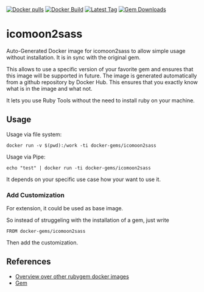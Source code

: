 [![Docker pulls](https://img.shields.io/docker/pulls/rubygem/icomoon2sass.svg)](https://hub.docker.com/r/rubygem/icomoon2sass/)
[![Docker Build](https://img.shields.io/docker/automated/rubygem/icomoon2sass.svg)](https://hub.docker.com/r/rubygem/icomoon2sass/)
[![Latest Tag](https://img.shields.io/github/tag/docker-rubygem/icomoon2sass.svg)](https://hub.docker.com/r/rubygem/icomoon2sass/)
[![Gem Downloads](https://img.shields.io/gem/dt/icomoon2sass.svg)](https://rubygems.org/gems/icomoon2sass/)
# icomoon2sass

Auto-Generated Docker image for icomoon2sass to allow simple usage without installation.
It is in sync with the original gem.

This allows to use a specific version of your favorite gem and ensures that this image will be supported in future.
The image is generated automatically from a github repository by Docker Hub.
This ensures that you exactly know what is in the image and what not.

It lets you use Ruby Tools without the need to install ruby on your machine.

## Usage

Usage via file system:

`docker run -v $(pwd):/work -ti docker-gems/icomoon2sass`

Usage via Pipe:

`echo "test" | docker run -ti docker-gems/icomoon2sass`

It depends on your specific use case how your want to use it.

### Add Customization

For extension, it could be used as base image.

So instead of struggeling with the installation of a gem, just write

`FROM docker-gems/icomoon2sass`

Then add the customization.

## References

 - [Overview over other rubygem docker images](https://github.com/thinkbot/docker-rubygem)
 - [Gem](https://rubygems.org/gems/icomoon2sass/)
